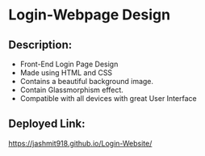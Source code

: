 # Login-Webpage Design

## Description:
- Front-End Login Page Design
- Made using HTML and CSS
- Contains a beautiful background image.
- Contain Glassmorphism effect.
- Compatible with all devices with great User Interface

## Deployed Link:
https://jashmit918.github.io/Login-Website/
